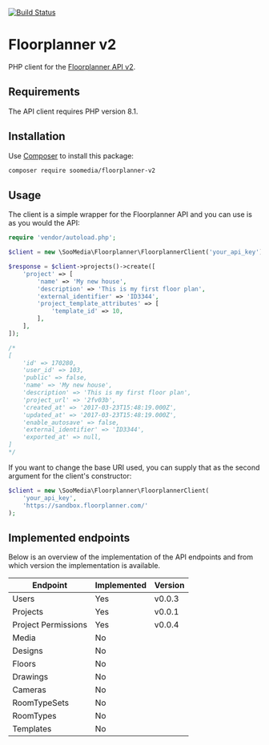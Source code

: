 [![Build Status](https://travis-ci.org/SooMedia/floorplanner-v2.svg?branch=master)](https://travis-ci.org/SooMedia/floorplanner-v2)

# Floorplanner v2

PHP client for the [Floorplanner API v2](http://docs.floorplanner.com/floorplanner/api-v2).

## Requirements

The API client requires PHP version 8.1.

## Installation

Use [Composer](https://getcomposer.org) to install this package:

```bash
composer require soomedia/floorplanner-v2
```

## Usage

The client is a simple wrapper for the Floorplanner API and you can use is as you would the API:

```php
require 'vendor/autoload.php';

$client = new \SooMedia\Floorplanner\FloorplannerClient('your_api_key');

$response = $client->projects()->create([
    'project' => [
        'name' => 'My new house',
        'description' => 'This is my first floor plan',
        'external_identifier' => 'ID3344',
        'project_template_attributes' => [
            'template_id' => 10,
        ],
    ],
]);

/*
[
    'id' => 170280,
    'user_id' => 103,
    'public' => false,
    'name' => 'My new house',
    'description' => 'This is my first floor plan',
    'project_url' => '2fv03b',
    'created_at' => '2017-03-23T15:48:19.000Z',
    'updated_at' => '2017-03-23T15:48:19.000Z',
    'enable_autosave' => false,
    'external_identifier' => 'ID3344',
    'exported_at' => null,
]
*/
```

If you want to change the base URI used, you can supply that as the second argument for the client's constructor:

```php
$client = new \SooMedia\Floorplanner\FloorplannerClient(
    'your_api_key',
    'https://sandbox.floorplanner.com/'
);
```

## Implemented endpoints

Below is an overview of the implementation of the API endpoints and from which version the implementation is available.

| Endpoint            | Implemented | Version |
|---------------------|-------------|---------|
| Users               | Yes         | v0.0.3  |
| Projects            | Yes         | v0.0.1  |
| Project Permissions | Yes         | v0.0.4  |
| Media               | No          |         |
| Designs             | No          |         |
| Floors              | No          |         |
| Drawings            | No          |         |
| Cameras             | No          |         |
| RoomTypeSets        | No          |         |
| RoomTypes           | No          |         |
| Templates           | No          |         |

